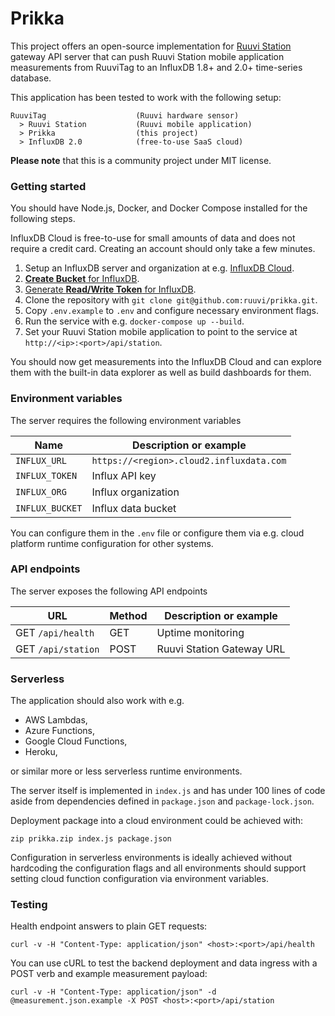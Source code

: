 # Prikka

This project offers an open-source implementation for
[Ruuvi Station](https://ruuvi.com/manuals/station/app-settings/)
gateway API server that can push Ruuvi Station mobile application
measurements from RuuviTag to an InfluxDB 1.8+ and 2.0+ time-series database.

This application has been tested to work with the following setup:

    RuuviTag                    (Ruuvi hardware sensor)
      > Ruuvi Station           (Ruuvi mobile application)
      > Prikka                  (this project)
      > InfluxDB 2.0            (free-to-use SaaS cloud)

**Please note** that this is a community project under MIT license.

### Getting started

You should have Node.js, Docker, and Docker Compose installed for the following steps.

InfluxDB Cloud is free-to-use for small amounts of data and does not require a credit card.
Creating an account should only take a few minutes.

1. Setup an InfluxDB server and organization at e.g. [InfluxDB Cloud](https://cloud.influxdata.com/).
2. [**Create Bucket** for InfluxDB](https://v2.docs.influxdata.com/v2.0/organizations/buckets/create-bucket/).
3. [Generate **Read/Write Token** for InfluxDB](https://v2.docs.influxdata.com/v2.0/security/tokens/create-token/).
4. Clone the repository with `git clone git@github.com:ruuvi/prikka.git`.
5. Copy `.env.example` to `.env` and configure necessary environment flags.
6. Run the service with e.g. `docker-compose up --build`.
7. Set your Ruuvi Station mobile application to point to the service at `http://<ip>:<port>/api/station`.

You should now get measurements into the InfluxDB Cloud and can explore them
with the built-in data explorer as well as build dashboards for them.

### Environment variables

The server requires the following environment variables

| Name            | Description or example                    |
| --------------- | ----------------------------------------- |
| `INFLUX_URL`    | `https://<region>.cloud2.influxdata.com`  |
| `INFLUX_TOKEN`  | Influx API key                            |
| `INFLUX_ORG`    | Influx organization                       |
| `INFLUX_BUCKET` | Influx data bucket                        |

You can configure them in the `.env` file or configure them via
e.g. cloud platform runtime configuration for other systems.

### API endpoints

The server exposes the following API endpoints

| URL                | Method | Description or example        |
| ------------------ | ------ | ----------------------------- |
| GET `/api/health`  | GET    | Uptime monitoring             |
| GET `/api/station` | POST   | Ruuvi Station Gateway URL     |

### Serverless

The application should also work with e.g.

- AWS Lambdas,
- Azure Functions,
- Google Cloud Functions,
- Heroku,

or similar more or less serverless runtime environments.

The server itself is implemented in `index.js` and has under 100 lines of code
aside from dependencies defined in `package.json` and `package-lock.json`.

Deployment package into a cloud environment could be achieved with:

    zip prikka.zip index.js package.json

Configuration in serverless environments is ideally achieved without
hardcoding the configuration flags and all environments should support
setting cloud function configuration via environment variables.

### Testing

Health endpoint answers to plain GET requests:

    curl -v -H "Content-Type: application/json" <host>:<port>/api/health

You can use cURL to test the backend deployment and data ingress with a POST verb and example measurement payload:

    curl -v -H "Content-Type: application/json" -d @measurement.json.example -X POST <host>:<port>/api/station
